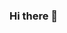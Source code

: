 ### Hi there 👋

<!--
**shaustruk/shaustruk** is a ✨ _special_ ✨ repository because its `README.md` (this file) appears on your GitHub profile.
https://www.codewars.com/users/Shaustruk/badges/large
Here are some ideas to get you started:

- 🔭 I’m currently working on ...
- 🌱 I’m currently learning ...
- 👯 I’m looking to collaborate on ...
- 🤔 I’m looking for help with ...
- 💬 Ask me about ...
- 📫 How to reach me: ...
- 😄 Pronouns: ...
- ⚡ Fun fact: ...
-->

